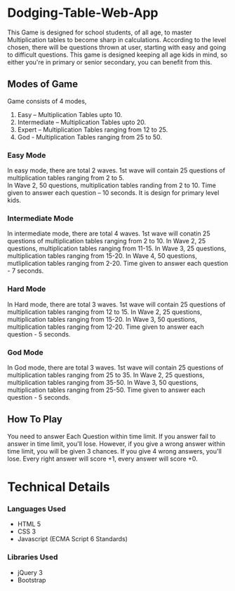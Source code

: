 # Dodging-Table-Web-App

This Game is designed for school students, of all age, to master Multiplication tables to become sharp in calculations.
According to the level chosen, there will be questions thrown at user, starting with easy and going to difficult questions.
This game is designed keeping all age kids in mind, so either you're in primary or senior secondary, you can benefit from this. 

## Modes of Game
Game consists of 4 modes,
1. Easy – Multiplication Tables upto 10.
2. Intermediate – Multiplication Tables upto 20.
3. Expert – Multiplication Tables ranging from 12 to 25.
4. God - Multiplication Tables ranging from 25 to 50. 

### Easy Mode
In easy mode, there are total 2 waves. 1st wave will contain 25 questions of multiplication tables ranging from 2 to 5.<br>
In Wave 2, 50 questions, multiplication tables randing from 2 to 10. Time given to answer each question – 10 seconds.
It is design for primary level kids.

### Intermediate Mode
In intermediate mode, there are total 4 waves. 1st wave will conatin 25 questions of multiplication tables ranging from 2 to 10. 
In Wave 2, 25 questions, multiplication tables ranging from 11-15. In Wave 3, 25 questions, multiplication tables ranging from 15-20.
In Wave 4, 50 questions, mutliplication tables ranging from 2-20. Time given to answer each question - 7 seconds.

### Hard Mode
In Hard mode, there are total 3 waves. 1st wave will contain 25 questions of multiplication tables ranging from 12 to 15.
In Wave 2, 25 questions, multiplication tables ranging from 15-20. In Wave 3, 50 questions, multiplication tables ranging from 12-20.
Time given to answer each question - 5 seconds.

### God Mode
In God mode, there are total 3 waves. 1st wave will contain 25 questions of multiplication tables ranging from 25 to 35.
In Wave 2, 25 questions, multiplication tables ranging from 35-50. In Wave 3, 50 questions, multiplication tables ranging from 25-50.
Time given to answer each question - 5 seconds.


## How To Play
You need to answer Each Question within time limit. If you answer fail to answer in time limit, you'll lose. However, if you give a wrong answer within time limit, you will be given 3 chances. If you give 4 wrong answers, you'll lose. Every right answer will score +1, every answer will score +0.

# Technical Details

### Languages Used
* HTML 5
* CSS 3
* Javascript (ECMA Script 6 Standards)

### Libraries Used 
* jQuery 3
* Bootstrap
